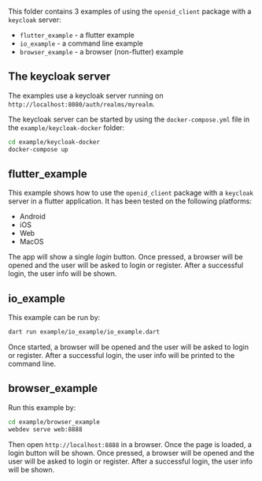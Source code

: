 
This folder contains 3 examples of using the `openid_client` package with a `keycloak` server:

* `flutter_example` - a flutter example
* `io_example` - a command line example
* `browser_example` - a browser (non-flutter) example

## The keycloak server

The examples use a keycloak server running on `http://localhost:8080/auth/realms/myrealm`. 

The keycloak server can be started by using the `docker-compose.yml` file in the `example/keycloak-docker` folder:

```bash
cd example/keycloak-docker
docker-compose up
```

## flutter_example

This example shows how to use the `openid_client` package with a `keycloak` server in a flutter application. It has been tested on the following platforms:

* Android
* iOS
* Web
* MacOS

The app will show a single *login* button. Once pressed, a browser will be opened and the user will be asked to login or register. After a successful login, the user info will be shown.


## io_example

This example can be run by:

```bash
dart run example/io_example/io_example.dart
```

Once started, a browser will be opened and the user will be asked to login or register. After a successful login, the user info will be printed to the command line.

## browser_example

Run this example by:

```bash
cd example/browser_example
webdev serve web:8888
```

Then open `http://localhost:8888` in a browser. Once the page is loaded, a login button will be shown. Once pressed, a browser will be opened and the user will be asked to login or register. After a successful login, the user info will be shown.



